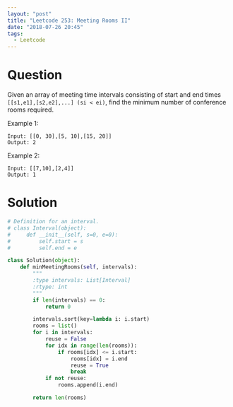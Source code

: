 ```yaml
---
layout: "post"
title: "Leetcode 253: Meeting Rooms II"
date: "2018-07-26 20:45"
tags:
  - Leetcode
---
```


# Question
Given an array of meeting time intervals consisting of start and end times `[[s1,e1],[s2,e2],...] (si < ei)`, find the minimum number of conference rooms required.

Example 1:

```
Input: [[0, 30],[5, 10],[15, 20]]
Output: 2
```

Example 2:

```
Input: [[7,10],[2,4]]
Output: 1
```

# Solution
```python
# Definition for an interval.
# class Interval(object):
#     def __init__(self, s=0, e=0):
#         self.start = s
#         self.end = e

class Solution(object):
    def minMeetingRooms(self, intervals):
        """
        :type intervals: List[Interval]
        :rtype: int
        """
        if len(intervals) == 0:
            return 0

        intervals.sort(key=lambda i: i.start)
        rooms = list()
        for i in intervals:
            reuse = False
            for idx in range(len(rooms)):
                if rooms[idx] <= i.start:
                    rooms[idx] = i.end
                    reuse = True
                    break
            if not reuse:
                rooms.append(i.end)

        return len(rooms)
```
